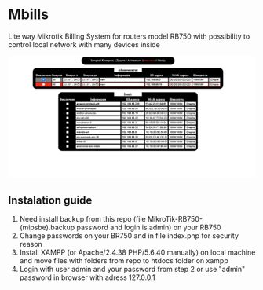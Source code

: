 # Mbills
Lite way Mikrotik Billing System for routers model RB750 with possibility to control local network with many devices inside

![mbills](/image.png)

## Instalation guide
1. Need install backup from this repo (file MikroTik-RB750-(mipsbe).backup password and login is admin) on your RB750
2. Change passwords on your BR750 and in file index.php for security reason
3. Install XAMPP (or Apache/2.4.38 PHP/5.6.40 manually) on local machine and move files with folders from repo to htdocs folder on xampp
4. Login with user admin and your password from step 2 or use "admin" password in browser with adress 127.0.0.1
